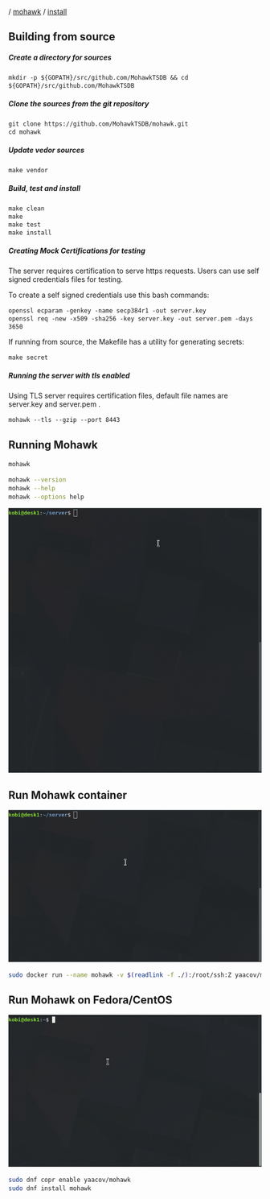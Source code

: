 / [mohawk](/) / [install](/install)

## Building from source

##### Create a directory for sources

```
mkdir -p ${GOPATH}/src/github.com/MohawkTSDB && cd ${GOPATH}/src/github.com/MohawkTSDB
```

##### Clone the sources from the git repository

```
git clone https://github.com/MohawkTSDB/mohawk.git
cd mohawk
```

##### Update vedor sources

```
make vendor
```

##### Build, test and install

```
make clean
make
make test
make install
```

##### Creating Mock Certifications for testing

The server requires certification to serve https requests. Users can use self signed credentials files for testing.

To create a self signed credentials use this bash commands:

```
openssl ecparam -genkey -name secp384r1 -out server.key
openssl req -new -x509 -sha256 -key server.key -out server.pem -days 3650
```

If running from source, the Makefile has a utility for generating secrets:

```
make secret
```

##### Running the server with tls enabled

Using TLS server requires certification files, default file names are server.key and server.pem .

```
mohawk --tls --gzip --port 8443
```

## Running Mohawk

```bash
mohawk
```

```bash
mohawk --version
mohawk --help
mohawk --options help
```

![Mohawk](/images/mohawk-help.gif?raw=true "Mohawk help")

## Run Mohawk container

![Mohawk](/images/install-docker.gif?raw=true "Mohawk run docker")

```bash
sudo docker run --name mohawk -v $(readlink -f ./):/root/ssh:Z yaacov/mohawk:latest
```

## Run Mohawk on Fedora/CentOS

![Mohawk](/images/install-copr.gif?raw=true "Mohawk install rpm")

```bash
sudo dnf copr enable yaacov/mohawk
sudo dnf install mohawk
```
